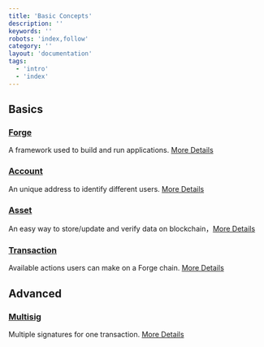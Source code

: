 ```yaml
---
title: 'Basic Concepts'
description: ''
keywords: ''
robots: 'index,follow'
category: ''
layout: 'documentation'
tags:
  - 'intro'
  - 'index'
---
```


## Basics

### [Forge](./inside_forge)

A framework used to build and run applications. [More Details](./inside_forge)

### [Account](./account)

An unique address to identify different users. [More Details](./account)

### [Asset](./assets)

An easy way to store/update and verify data on blockchain，[More Details](./assets)

### [Transaction](./transaction)

Available actions users can make on a Forge chain. [More Details](./transaction)

## Advanced

### [Multisig](./multisig)

Multiple signatures for one transaction. [More Details](./multisig)
